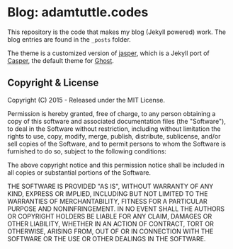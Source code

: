 # Blog: adamtuttle.codes

This repository is the code that makes my blog (Jekyll powered) work. The blog entries are found in the `_posts` folder.

The theme is a customized version of [jasper][jasper], which is a Jekyll port of [Casper][casper], the default theme for [Ghost][ghost].

[jasper]: https://github.com/biomadeira/jasper
[casper]: https://github.com/TryGhost/Casper
[ghost]: https://ghost.org/


## Copyright & License

Copyright (C) 2015 - Released under the MIT License.

Permission is hereby granted, free of charge, to any person obtaining a copy of this software and associated documentation files (the "Software"), to deal in the Software without restriction, including without limitation the rights to use, copy, modify, merge, publish, distribute, sublicense, and/or sell copies of the Software, and to permit persons to whom the Software is furnished to do so, subject to the following conditions:

The above copyright notice and this permission notice shall be included in all copies or substantial portions of the Software.

THE SOFTWARE IS PROVIDED "AS IS", WITHOUT WARRANTY OF ANY KIND, EXPRESS OR IMPLIED, INCLUDING BUT NOT LIMITED TO THE WARRANTIES OF MERCHANTABILITY, FITNESS FOR A PARTICULAR PURPOSE AND
NONINFRINGEMENT. IN NO EVENT SHALL THE AUTHORS OR COPYRIGHT HOLDERS BE LIABLE FOR ANY CLAIM, DAMAGES OR OTHER LIABILITY, WHETHER IN AN ACTION OF CONTRACT, TORT OR OTHERWISE, ARISING FROM, OUT OF OR IN CONNECTION WITH THE SOFTWARE OR THE USE OR OTHER DEALINGS IN THE SOFTWARE.
